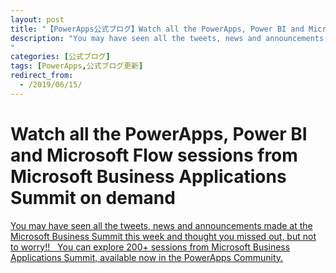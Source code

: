 ```yaml
---
layout: post
title: "【PowerApps公式ブログ】Watch all the PowerApps, Power BI and Microsoft Flow sessions from Microsoft Business..."
description: "You may have seen all the tweets, news and announcements made at the Microsoft Business Summit this week and thought you missed out, but not to worry!!   You can explore 200+ sessions from Microsoft Business Applications Summit, available now in the PowerApps Community.
"
categories: [公式ブログ]
tags: [PowerApps,公式ブログ更新]
redirect_from:
  - /2019/06/15/
---
```


# Watch all the PowerApps, Power BI and Microsoft Flow sessions from Microsoft Business Applications Summit on demand

[You may have seen all the tweets, news and announcements made at the Microsoft Business Summit this week and thought you missed out, but not to worry!!   You can explore 200+ sessions from Microsoft Business Applications Summit, available now in the PowerApps Community.
](https://powerapps.microsoft.com/ja-jp/blog/watch-all-the-powerapps-flow-and-power-bi-sessions-from-microsoft-business-applications-summit-on-demand/)
